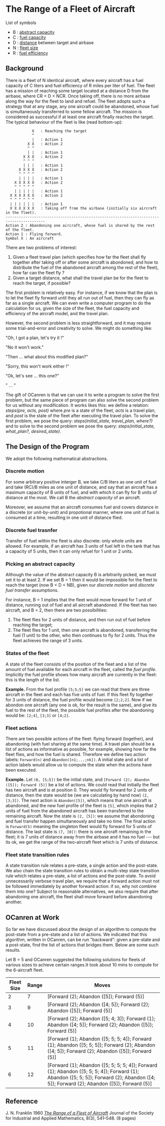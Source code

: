 # The Range of a Fleet of Aircraft 

List of symbols

- B : [abstract capacity](#discrete-motion)
- C : [fuel capacity](#background)
- D : [distance](#background) between target and airbase
- N : [fleet size](#background)
- R : [fuel efficiency](#background)


## Background

There is a fleet of N identical aircraft, where every aircraft has a fuel capacity of C liters and
fuel efficiency of R miles per liter of fuel. The fleet has a mission of reaching some target located
at a distance D from the airbase, where CR < D < NCR. Once taking off, there
is no more airbase along the way for the fleet to land and refuel. The fleet adopts such a  strategy that
at any stage, any one aircraft could be abandoned, whose fuel is simultaneously transferred to some fellow
aircraft. The mission is considered as successful if  at least
one aircraft  finally reaches the target. The typical behaviour of the fleet is like (read bottom-up):

```
            X   : Reaching the target
            ^
            |   : Action 1
          X X   : Action 2
          ^ ^
          | |   : Action 1
        X X X   : Action 2
        ^ ^ ^
        | | |   : Action 1
      X X X X   : Action 2
      ^ ^ ^ ^
      | | | |   : Action 1
    X X X X X   : Action 2   
    ^ ^ ^ ^ ^
    | | | | |   : Action 1
  X X X X X X   : Action 2
  ^ ^ ^ ^ ^ ^
  | | | | | |   : Action 1
  X X X X X X   : Taking off from the airbase (initially six aircraft in the fleet).
----------------------------------------------------------------------------------------
Action 2 : Abandoning one aircraft, whose fuel is shared by the rest of the fleet.
Action 1 : Flying forward.
Symbol X : An aircraft
```

There are two problems of interest:
1. Given a fleet travel plan (which specifies how far the fleet shall fly together after taking off or
after some aircraft is abondoned, and how to distribute the fuel of the abandoned aircraft among the
rest of the fleet), how far can the fleet fly ?
1. Given a target distance, what shall the travel plan be for the fleet to reach the target, if possible?

The first problem is relatively easy. For instance, if we know that the plan is to let the fleet
fly forward until they all run out of fuel, then they can fly as far as a single aircraft.
We can even write a computer program to do the calculation for us, given the size of the fleet, the
fuel capacity and efficiency of the aircraft model, and the travel plan.


However, the second problem is less straightforward, and it may require some trial-and-error and creativity
to solve. We might do something like:  

"Oh, I got a plan, let's try it !"

"No it won't work."

"Then ... what about this modified plan?"

"Sorry, this won't work either !"

"Ok, let's see ... this one?"

" ... "

The gift of OCanren is that we can use it to write a program to solve the first problem, but the same piece of
 program can also solve the second problem for us without any modification. It works likes this: we define a
 relation: _steps(pre, acts, post)_ where _pre_ is a state of the fleet, _acts_ is a travel plan, and _post_ is
 the state of the fleet after executing the travel plan. To solve the first problem, we pose the query:
 _steps(initial_state, travel_plan, where?)_ and to solve to the second problem we pose the query:
 _steps(initial_state, what_plan?, desired_state)_.



## The Design of the Program

We adopt the following mathematical abstractions. 

### Discrete motion

For some arbitrary positive interger B, we take C/B liters as one unit of fuel
and take (RC)/B miles as one unit of distance, and say that an aircraft has a
maximum capacity of B units of fuel, and with which it can fly for B units of
distance at the most. We call B the _abstract capacity_ of an aircraft.

Moreover, we assume that an aircraft consumes fuel and covers distance in a discrete
(or unit-by-unit) and propotional manner, where one unit of fuel is consumed at
a time,  resulting in one unit of distance flied.

### Discrete fuel trasnfer 

Transfer of fuel within the fleet is also discrete:  only whole units
are allowed. For example, if an aircraft has 3 units of fuel left in the tank
that has a capacity of 5 units, then it can only refuel for 1 unit or 2 units.


### Picking an abstract capacity

Although the value of the abstract capacity B is arbitrarily picked, we must set it
to at least 2. If we set B = 1 then it would be impossible for the fleet to reach
the target (now B < D < NB), given our _discrete motion_ and _discrete fuel transfer_ assumptions.


For instance, B = 1 implies that the fleet would move forward for 1 unit of distance, 
running out of fuel and all aircraft abandoned.  If the fleet has two aircraft, and B = 2,
then there are  two possibilities:

1. The fleet flies for 2 units of distance, and then run out of fuel before reaching the target;
1. The fleet flies for 1 unit, then one aircraft is abandoned, transferring the fuel (1 unit) to the other, who
then continues to fly for 2 units. Thus the fleet achieves the range of 3 units.

### States of the fleet

A state of the fleet consists of the position of the fleet and a list of the amount of fuel
available for each aircraft in the fleet, called the _fuel profile_. Implicitly the fuel profile
shows how many aircraft are currently in the fleet: this is the length of the list.

**Example.** From the fuel profile `[5;5;5]` we can read that there are three aircraft
in the fleet and each has five units of fuel. If this fleet fly together for 3 units
of distance, the fuel profile would become `[2;2;2]`. Now if we abondon one aircraft (any one
is ok, for the result is the same), and give its fuel to the rest of the fleet, the possible
fuel profiles after the abandoning would be: `[2;4]`, `[3;3]` or `[4;2]`.

### Fleet actions

There are two possible actions of the fleet: flying forward (together), and abandoning
(with fuel sharing at the same time). A travel plan should be a list of actions as informative as possible,
for example, showing how far the fleet flies, and how the fuel is shared. Therefore we define
two action labels: `Forward(n)` and `Abandon([n1;...;nk])`. A initial state and a list of
action labels would allow us to compute the state when the actions have been executed.

**Example.** Let `(0, [5;5])` be the initial state, and `[Forward (2); Abandon ([5]);
Forward (5)]` be a list of actions. We could read that initially the fleet has two aircraft
and is at position 0. They would fly forward for 2 units of distance, then the state would be
(we are calculating by hand now) `(2, [3;3])`. The next action is `Abandon([5])`, which means
that one aircraft is abandoned, and the new fuel profile of the fleet is `[5]`, which implies
that 2 units of fuel from the abandoned aircraft has been transferred to the remaining aircraft.
Now the state is `(2, [5])`: we assume that abondoning and fuel transfer happen simultaneously
and take no time. The final action is `Forward(5)` meaning the singleton fleet would
fly forward for 5 units of distance.  The last state is `(7, [0])`:  there is one aircraft
remaining in the fleet; it is 7 units of distance away from the airbase and it has no fuel ---
but its ok, we get the range of the two-aircraft fleet which is 7 units of distance.

### Fleet state transition rules

A state transition rule relates a pre-state, a single action and the post-state. We also chain
the state transition rules to obtain a multi-step state transition rule which relates a pre-state,
a list of actions and the post-state. To avoid unnecessarily verbose travel plan, we require
that a forward action must not be followed immediately by another forward action: if so, why not
combine them into one? Subject to reasonable alternatives, we also require that after abandoning
one aircraft, the fleet shall move forward before abandoning another.


## OCanren at Work

So far we have discussed about the design of an algorithm to compute the post-state from a
pre-state and a list of actions. We indicated that this algorithm, written in OCanren, can be
run "backward": given a pre-state and a post-state, find the list of actions that bridges them.
Below are some such results. 


Let B = 5 and OCanren suggested the following solutions
for fleets of various sizes to achieve certain ranges.It took about 10 mins to compute for the
6-aircraft fleet.

Fleet Size | Range | Moves
---        | ---   | ---
2          | 7     | [Forward (2); Abandon ([5]); Forward (5)] 
3          | 9     | [Forward (2); Abandon ([4; 5]); Forward (2); Abandon ([5]); Forward (5)] 
4          | 10    | [Forward (2); Abandon ([5; 4; 3]); Forward (1); Abandon ([4; 5]); Forward (2); Abandon ([5]); Forward (5)] 
5          | 11    | [Forward (1); Abandon ([5; 5; 5; 4]); Forward (1); Abandon ([5; 5; 5]); Forward (2); Abandon ([4; 5]); Forward (2); Abandon ([5]); Forward (5)] 
6          | 12    | [Forward (1); Abandon ([5; 5; 5; 5; 4]); Forward (1); Abandon ([5; 5; 5; 4]); Forward (1); Abandon ([5; 5; 5]); Forward (2); Abandon ([4; 5]); Forward (2); Abandon ([5]); Forward (5)]


## Reference

J. N. Franklin 1960 _[The Range of a Fleet of Aircraft](https://doi.org/10.1137/0108039)_
Journal of the Society for Industrial and Applied Mathematics, 8(3), 541–548. (8 pages) 


